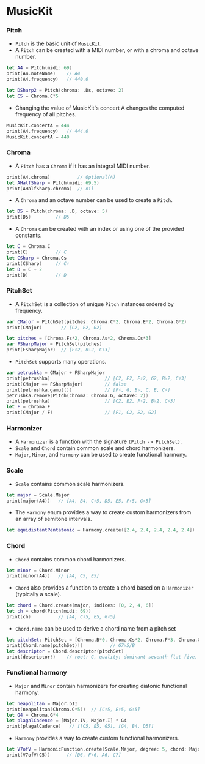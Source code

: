 # MusicKit

### Pitch
* `Pitch` is the basic unit of `MusicKit`. 
* A `Pitch` can be created with a MIDI number, or with a chroma and octave number.

```swift
let A4 = Pitch(midi: 69)
print(A4.noteName)    // A4
print(A4.frequency)   // 440.0

let DSharp2 = Pitch(chroma: .Ds, octave: 2)
let C5 = Chroma.C*5
```

* Changing the value of MusicKit's concert A changes the computed frequency of all pitches.

```swift
MusicKit.concertA = 444
print(A4.frequency)   // 444.0
MusicKit.concertA = 440
```

### Chroma
* A `Pitch` has a `Chroma` if it has an integral MIDI number.

```swift
print(A4.chroma)          // Optional(A)
let AHalfSharp = Pitch(midi: 69.5)
print(AHalfSharp.chroma)  // nil
```

* A `Chroma` and an octave number can be used to create a `Pitch`.

```swift
let D5 = Pitch(chroma: .D, octave: 5)
print(D5)         // D5
```

* A `Chroma` can be created with an index or using one of the provided constants.
```swift
let C = Chroma.C
print(C)          // C
let CSharp = Chroma.Cs
print(CSharp)     // C♯
let D = C + 2
print(D)          // D
```

### PitchSet
* A `PitchSet` is a collection of unique `Pitch` instances ordered by frequency.

```swift
var CMajor = PitchSet(pitches: Chroma.C*2, Chroma.E*2, Chroma.G*2)
print(CMajor)       // [C2, E2, G2]

let pitches = [Chroma.Fs*2, Chroma.As*2, Chroma.Cs*3]
var FSharpMajor = PitchSet(pitches)
print(FSharpMajor)  // [F♯2, B♭2, C♯3]
```

* `PitchSet` supports many operations.
```swift
var petrushka = CMajor + FSharpMajor
print(petrushka)                    // [C2, E2, F♯2, G2, B♭2, C♯3]
print(CMajor == FSharpMajor)        // false
print(petrushka.gamut())            // [F♯, G, B♭, C, E, C♯]
petrushka.remove(Pitch(chroma: Chroma.G, octave: 2))
print(petrushka)                    // [C2, E2, F♯2, B♭2, C♯3]
let F = Chroma.F
print(CMajor / F)                   // [F1, C2, E2, G2]
```

### Harmonizer
* A `Harmonizer` is a function with the signature `(Pitch -> PitchSet)`.
* `Scale` and `Chord` contain common scale and chord harmonizers.
* `Major`, `Minor`, and `Harmony` can be used to create functional harmony.

### Scale
* `Scale` contains common scale harmonizers.

```swift
let major = Scale.Major
print(major(A4))   // [A4, B4, C♯5, D5, E5, F♯5, G♯5]
```

* The `Harmony` enum provides a way to create custom harmonizers from an array of semitone intervals.

```swift
let equidistantPentatonic = Harmony.create([2.4, 2.4, 2.4, 2.4, 2.4])
```

### Chord
* `Chord` contains common chord harmonizers.

```swift
let minor = Chord.Minor
print(minor(A4))   // [A4, C5, E5]
```

* `Chord` also provides a function to create a chord based on a `Harmonizer` (typically a scale).

```swift
let chord = Chord.create(major, indices: [0, 2, 4, 6])
let ch = chord(Pitch(midi: 69))
print(ch)          // [A4, C♯5, E5, G♯5]
```

* `Chord.name` can be used to derive a chord name from a pitch set

```swift
let pitchSet: PitchSet = [Chroma.B*0, Chroma.Cs*2, Chroma.F*3, Chroma.G*4]
print(Chord.name(pitchSet)!)          // G7♭5/B
let descriptor = Chord.descriptor(pitchSet)
print(descriptor!)    // root: G, quality: dominant seventh flat five, bass: B
```

### Functional harmony
* `Major` and `Minor` contain harmonizers for creating diatonic functional harmony.

```swift
let neapolitan = Major.bII
print(neapolitan(Chroma.C*5))  // [C♯5, E♯5, G♯5]
let G4 = Chroma.G*4
let plagalCadence = [Major.IV, Major.I] * G4
print(plagalCadence)   // [[C5, E5, G5], [G4, B4, D5]]
```

* `Harmony` provides a way to create custom functional harmonizers.

```swift
let V7ofV = HarmonicFunction.create(Scale.Major, degree: 5, chord: Major.V7)
print(V7ofV(C5))      // [D6, F♯6, A6, C7]
```

